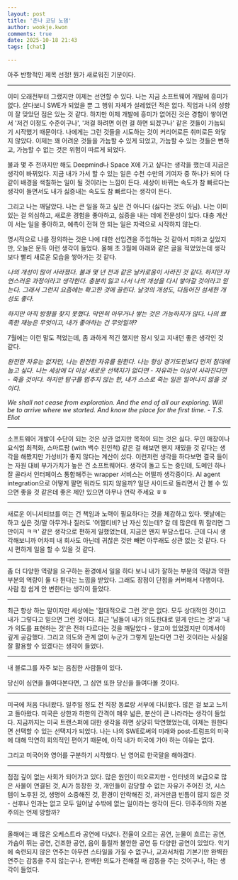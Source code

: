 ```yaml
---  
layout: post  
title: '존나 코딩 노잼'  
author: wookje.kwon  
comments: true  
date: 2025-10-18 21:43  
tags: [chat]  
  
---  
```


아주 반항적인 제목 선정! 뭔가 새로워진 기분이다.  

---

이미 오래전부터 그랬지만 이제는 선언할 수 있다. 나는 지금 소프트웨어 개발에 흥미가 없다. 살다보니 SWE가 되었을 뿐 그 행위 자체가 설레었던 적은 없다. 직업과 나의 성향이 잘 맞았던 점은 있는 것 같다. 하지만 이제 개발에 흥미가 없어진 것은 경험이 쌓이면서 '저건 이정도 수준이구나', '저걸 하려면 이런 걸 하면 되겠구나' 같은 것들이 가늠되기 시작했기 때문이다. 나에게는 그런 것들을 시도하는 것이 커리어로든 취미로든 와닿지 않았다. 이제는 꽤 어려운 것들을 가늠할 수 있게 되었고, 가늠할 수 있는 것들은 뻔하고, 가늠할 수 없는 것은 위험이 따르게 되었다.  

불과 몇 주 전까지만 해도 Deepmind나 Space X에 가고 싶다는 생각을 했는데 지금은 생각이 바뀌었다. 지금 내가 가서 할 수 있는 일은 수천 수만의 기여자 중 하나가 되어 다같이 배경을 색칠하는 일이 될 것이라는 느낌이 든다. 세상이 바뀌는 속도가 참 빠르다는 생각이 들면서도 내가 싫증내는 속도도 참 빠르다는 생각이 든다.  

그리고 나는 깨달았다. 나는 큰 일을 하고 싶은 건 아니다 (싫다는 것도 아님). 나는 이미 있는 걸 의심하고, 새로운 경험을 좋아하고, 싫증을 내는 데에 전문성이 있다. 대충 계산이 서는 일을 좋아하고, 예측이 전혀 안 되는 일은 자력으로 시작하지 않는다.  

명시적으로 나를 정의하는 것은 나에 대한 선입견을 주입하는 것 같아서 피하고 싶었지만, 오늘은 문득 이런 생각이 들었다. 올해 초 3월에 아래와 같은 글을 적었었는데 생각보다 빨리 새로운 모습을 쌓아가는 것 같다.  

_나의 개성이 많이 사라졌다. 불과 몇 년 전과 같은 날카로움이 사라진 것 같다. 하지만 자연스러운 과정이라고 생각한다. 충분히 잃고 나서 나의 개성을 다시 쌓아갈 것이라고 믿는다. 그래서 그런지 요즘에는 확고한 것에 끌린다. 날것의 개성도, 다듬어진 섬세한 개성도 좋다._  

_하지만 아직 방향을 찾지 못했다. 막연히 아무거나 쌓는 것은 가능하지가 않다. 나의 뾰족한 재능은 무엇이고, 내가 좋아하는 건 무엇일까?_  

7월에는 이런 말도 적었는데, 좀 과하게 적긴 했지만 잠시 잊고 지내던 좋은 생각인 것 같다.  

_완전한 자유는 없지만, 나는 완전한 자유를 원한다. 나는 항상 경기도민보다 먼저 침대에 눕고 싶다. 나는 세상에 더 이상 새로운 선택지가 없다면 - 자유라는 이상이 사라진다면 - 죽을 것이다. 하지만 탐구를 멈추지 않는 한, 내가 스스로 죽는 일은 일어나지 않을 것이다._  

_We shall not cease from exploration. And the end of all our exploring. Will be to arrive where we started. And know the place for the first time. - T.S. Eliot_  

---

소프트웨어 개발이 수단이 되는 것은 상관 없지만 목적이 되는 것은 싫다. 무인 매장이나 요식업 최적화, 스마트팜 (with 백수 친인척) 같은 걸 해보면 왠지 재밌을 것 같다는 생각을 해봤지만 가성비가 좋지 않다는 계산이 섰다. 이런저런 생각을 하다보면 결국 들이는 자원 대비 부가가치가 높은 건 소프트웨어다. 생각이 돌고 도는 중인데, 도메인 하나 잘 골라서 인터페이스 통합해주는 wrapper 서비스는 어떨까 생각중이다. AI agent integration으로 어떻게 팔면 뭐라도 되지 않을까? 일단 사이드로 돌리면서 간 볼 수 있으면 좋을 것 같은데 좋은 제안 있으면 아무나 연락 주세요 ㅎㅎ  

---

새로운 이니셔티브를 여는 건 책임과 노력이 필요하다는 것을 체감하고 있다. 옛날에는 하고 싶은 것/말 아무거나 질러도 '어쩔티비? 난 자신 있는데? 갈 데 많은데 뭐 잘리면 그만이지 ㅋㅋ' 같은 생각으로 편하게 일했었는데, 지금은 왠지 부담스럽다. 근데 다시 생각해보니까 어차피 내 회사도 아닌데 귀찮은 것만 빼면 아무래도 상관 없는 것 같다. 다시 편하게 일을 할 수 있을 것 같다.  

---

좀 더 다양한 역량을 요구하는 환경에서 일을 하다 보니 내가 잘하는 부분의 역량과 약한 부분의 역량이 둘 다 튄다는 느낌을 받았다. 그래도 장점이 단점을 커버해서 다행이다. 사람 참 쉽게 안 변한다는 생각이 들었다.  

---

최근 항상 하는 말이지만 세상에는 '절대적으로 그런 것'은 없다. 모두 상대적인 것이고 내가 그렇다고 믿으면 그런 것이다. 최근 '남들이 내가 의도한대로 믿게 만드는 것'과 '내가 의도를 표현하는 것'은 전혀 다르다는 것을 깨달았다 - 알고야 있었겠지만 이제서야 깊게 공감했다. 그리고 의도와 관계 없이 누군가 그렇게 믿는다면 그런 것이라는 사실을 잘 활용할 수 있겠다는 생각이 들었다.  

---

내 블로그를 자주 보는 음침한 사람들이 있다.  

당신이 심연을 들여다본다면, 그 심연 또한 당신을 들여다볼 것이다.  

---

미국에 처음 다녀왔다. 일주일 정도 전 직장 동료랑 서부에 다녀왔다. 많은 걸 보고 느끼고 돌아왔다. 미국은 상한과 하한의 간격이 매우 넓은, 분산이 큰 나라라는 생각이 들었다. 지금까지는 미국 트랜스퍼에 대한 생각을 하면 상당히 막연했었는데, 이제는 원한다면 선택할 수 있는 선택지가 되었다. 나는 나의 SWE로써의 미래와 post-트럼프의 미국에 대해 막연히 회의적인 편이기 때문에, 아직 내가 미국에 가야 하는 이유는 없다.  

그리고 미국어와 영어를 구분하기 시작했다. 난 영어로 한국말을 해야겠다.  

---

점점 깊이 없는 사회가 되어가고 있다. 많은 원인이 떠오르지만 - 인터넷의 보급으로 많은 사물이 연결된 것, AI가 등장한 것, 개인들이 감당할 수 없는 자유가 주어진 것, 시스템이 노후된 것, 생명이 소중해진 것, 환경이 안락해진 것, 과거만큼 빈틈이 많지 않은 것 - 선후나 인과는 없고 모두 일어날 수밖에 없는 일이라는 생각이 든다. 민주주의와 자본주의는 언제 망할까?  

---

올해에는 꽤 많은 오케스트라 공연에 다녔다. 전율이 오르는 공연, 눈물이 흐르는 공연, 가슴이 뛰는 공연, 건조한 공연, 음이 틀릴까 불안한 공연 등 다양한 공연이 있었다. 악기에 숙련되지 않은 연주는 아무런 스타일을 가질 수 없구나, 교과서처럼 기본기만 완벽한 연주는 감동을 주지 않는구나, 완벽한 의도가 전해질 때 감동을 주는 것이구나, 하는 생각이 들었다.  
